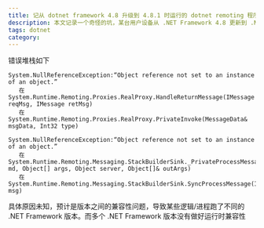 ```yaml
---
title: 记从 dotnet framework 4.8 升级到 4.8.1 时运行的 dotnet remoting 程序出现空异常
description: 本文记录一个奇怪的坑，某台用户设备从 .NET Framework 4.8 更新到 .NET Framework 4.8.1 时，所运行的 .NET Remoting 程序出现了奇怪的空异常。且重启之后不复现
tags: dotnet
category: 
---
```


<!-- 发布 -->
<!-- 博客 -->

错误堆栈如下

```
System.NullReferenceException:“Object reference not set to an instance of an object.”
   在 System.Runtime.Remoting.Proxies.RealProxy.HandleReturnMessage(IMessage reqMsg, IMessage retMsg)
   在 System.Runtime.Remoting.Proxies.RealProxy.PrivateInvoke(MessageData& msgData, Int32 type)
```

```
System.NullReferenceException:“Object reference not set to an instance of an object.”
   在 System.Runtime.Remoting.Messaging.StackBuilderSink._PrivateProcessMessage(IntPtr md, Object[] args, Object server, Object[]& outArgs)
   在 System.Runtime.Remoting.Messaging.StackBuilderSink.SyncProcessMessage(IMessage msg)
```

具体原因未知，预计是版本之间的兼容性问题，导致某些逻辑/进程跑了不同的 .NET Framework 版本。而多个 .NET Framework 版本没有做好运行时兼容性

